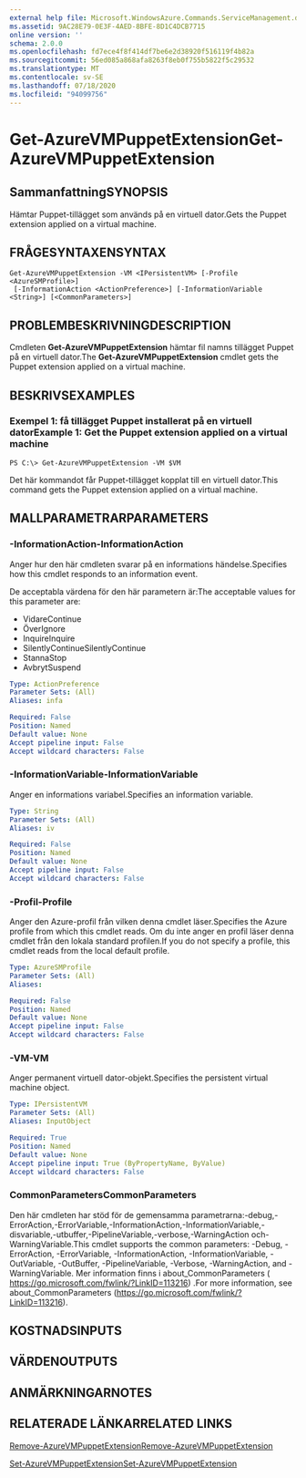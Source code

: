 ```yaml
---
external help file: Microsoft.WindowsAzure.Commands.ServiceManagement.dll-Help.xml
ms.assetid: 9AC28E79-0E3F-4AED-8BFE-8D1C4DCB7715
online version: ''
schema: 2.0.0
ms.openlocfilehash: fd7ece4f8f414df7be6e2d38920f516119f4b82a
ms.sourcegitcommit: 56ed085a868afa8263f8eb0f755b5822f5c29532
ms.translationtype: MT
ms.contentlocale: sv-SE
ms.lasthandoff: 07/18/2020
ms.locfileid: "94099756"
---
```

# <span data-ttu-id="fb6b3-101">Get-AzureVMPuppetExtension</span><span class="sxs-lookup"><span data-stu-id="fb6b3-101">Get-AzureVMPuppetExtension</span></span>

## <span data-ttu-id="fb6b3-102">Sammanfattning</span><span class="sxs-lookup"><span data-stu-id="fb6b3-102">SYNOPSIS</span></span>
<span data-ttu-id="fb6b3-103">Hämtar Puppet-tillägget som används på en virtuell dator.</span><span class="sxs-lookup"><span data-stu-id="fb6b3-103">Gets the Puppet extension applied on a virtual machine.</span></span>

## <span data-ttu-id="fb6b3-104">FRÅGESYNTAXEN</span><span class="sxs-lookup"><span data-stu-id="fb6b3-104">SYNTAX</span></span>

```
Get-AzureVMPuppetExtension -VM <IPersistentVM> [-Profile <AzureSMProfile>]
 [-InformationAction <ActionPreference>] [-InformationVariable <String>] [<CommonParameters>]
```

## <span data-ttu-id="fb6b3-105">PROBLEMBESKRIVNING</span><span class="sxs-lookup"><span data-stu-id="fb6b3-105">DESCRIPTION</span></span>
<span data-ttu-id="fb6b3-106">Cmdleten **Get-AzureVMPuppetExtension** hämtar fil namns tillägget Puppet på en virtuell dator.</span><span class="sxs-lookup"><span data-stu-id="fb6b3-106">The **Get-AzureVMPuppetExtension** cmdlet gets the Puppet extension applied on a virtual machine.</span></span>

## <span data-ttu-id="fb6b3-107">BESKRIVS</span><span class="sxs-lookup"><span data-stu-id="fb6b3-107">EXAMPLES</span></span>

### <span data-ttu-id="fb6b3-108">Exempel 1: få tillägget Puppet installerat på en virtuell dator</span><span class="sxs-lookup"><span data-stu-id="fb6b3-108">Example 1: Get the Puppet extension applied on a virtual machine</span></span>
```
PS C:\> Get-AzureVMPuppetExtension -VM $VM
```

<span data-ttu-id="fb6b3-109">Det här kommandot får Puppet-tillägget kopplat till en virtuell dator.</span><span class="sxs-lookup"><span data-stu-id="fb6b3-109">This command gets the Puppet extension applied on a virtual machine.</span></span>

## <span data-ttu-id="fb6b3-110">MALLPARAMETRAR</span><span class="sxs-lookup"><span data-stu-id="fb6b3-110">PARAMETERS</span></span>

### <span data-ttu-id="fb6b3-111">-InformationAction</span><span class="sxs-lookup"><span data-stu-id="fb6b3-111">-InformationAction</span></span>
<span data-ttu-id="fb6b3-112">Anger hur den här cmdleten svarar på en informations händelse.</span><span class="sxs-lookup"><span data-stu-id="fb6b3-112">Specifies how this cmdlet responds to an information event.</span></span>

<span data-ttu-id="fb6b3-113">De acceptabla värdena för den här parametern är:</span><span class="sxs-lookup"><span data-stu-id="fb6b3-113">The acceptable values for this parameter are:</span></span>

- <span data-ttu-id="fb6b3-114">Vidare</span><span class="sxs-lookup"><span data-stu-id="fb6b3-114">Continue</span></span>
- <span data-ttu-id="fb6b3-115">Över</span><span class="sxs-lookup"><span data-stu-id="fb6b3-115">Ignore</span></span>
- <span data-ttu-id="fb6b3-116">Inquire</span><span class="sxs-lookup"><span data-stu-id="fb6b3-116">Inquire</span></span>
- <span data-ttu-id="fb6b3-117">SilentlyContinue</span><span class="sxs-lookup"><span data-stu-id="fb6b3-117">SilentlyContinue</span></span>
- <span data-ttu-id="fb6b3-118">Stanna</span><span class="sxs-lookup"><span data-stu-id="fb6b3-118">Stop</span></span>
- <span data-ttu-id="fb6b3-119">Avbryt</span><span class="sxs-lookup"><span data-stu-id="fb6b3-119">Suspend</span></span>

```yaml
Type: ActionPreference
Parameter Sets: (All)
Aliases: infa

Required: False
Position: Named
Default value: None
Accept pipeline input: False
Accept wildcard characters: False
```

### <span data-ttu-id="fb6b3-120">-InformationVariable</span><span class="sxs-lookup"><span data-stu-id="fb6b3-120">-InformationVariable</span></span>
<span data-ttu-id="fb6b3-121">Anger en informations variabel.</span><span class="sxs-lookup"><span data-stu-id="fb6b3-121">Specifies an information variable.</span></span>

```yaml
Type: String
Parameter Sets: (All)
Aliases: iv

Required: False
Position: Named
Default value: None
Accept pipeline input: False
Accept wildcard characters: False
```

### <span data-ttu-id="fb6b3-122">-Profil</span><span class="sxs-lookup"><span data-stu-id="fb6b3-122">-Profile</span></span>
<span data-ttu-id="fb6b3-123">Anger den Azure-profil från vilken denna cmdlet läser.</span><span class="sxs-lookup"><span data-stu-id="fb6b3-123">Specifies the Azure profile from which this cmdlet reads.</span></span>
<span data-ttu-id="fb6b3-124">Om du inte anger en profil läser denna cmdlet från den lokala standard profilen.</span><span class="sxs-lookup"><span data-stu-id="fb6b3-124">If you do not specify a profile, this cmdlet reads from the local default profile.</span></span>

```yaml
Type: AzureSMProfile
Parameter Sets: (All)
Aliases: 

Required: False
Position: Named
Default value: None
Accept pipeline input: False
Accept wildcard characters: False
```

### <span data-ttu-id="fb6b3-125">-VM</span><span class="sxs-lookup"><span data-stu-id="fb6b3-125">-VM</span></span>
<span data-ttu-id="fb6b3-126">Anger permanent virtuell dator-objekt.</span><span class="sxs-lookup"><span data-stu-id="fb6b3-126">Specifies the persistent virtual machine object.</span></span>

```yaml
Type: IPersistentVM
Parameter Sets: (All)
Aliases: InputObject

Required: True
Position: Named
Default value: None
Accept pipeline input: True (ByPropertyName, ByValue)
Accept wildcard characters: False
```

### <span data-ttu-id="fb6b3-127">CommonParameters</span><span class="sxs-lookup"><span data-stu-id="fb6b3-127">CommonParameters</span></span>
<span data-ttu-id="fb6b3-128">Den här cmdleten har stöd för de gemensamma parametrarna:-debug,-ErrorAction,-ErrorVariable,-InformationAction,-InformationVariable,-disvariable,-utbuffer,-PipelineVariable,-verbose,-WarningAction och-WarningVariable.</span><span class="sxs-lookup"><span data-stu-id="fb6b3-128">This cmdlet supports the common parameters: -Debug, -ErrorAction, -ErrorVariable, -InformationAction, -InformationVariable, -OutVariable, -OutBuffer, -PipelineVariable, -Verbose, -WarningAction, and -WarningVariable.</span></span> <span data-ttu-id="fb6b3-129">Mer information finns i about_CommonParameters ( https://go.microsoft.com/fwlink/?LinkID=113216) .</span><span class="sxs-lookup"><span data-stu-id="fb6b3-129">For more information, see about_CommonParameters (https://go.microsoft.com/fwlink/?LinkID=113216).</span></span>

## <span data-ttu-id="fb6b3-130">KOSTNADS</span><span class="sxs-lookup"><span data-stu-id="fb6b3-130">INPUTS</span></span>

## <span data-ttu-id="fb6b3-131">VÄRDEN</span><span class="sxs-lookup"><span data-stu-id="fb6b3-131">OUTPUTS</span></span>

## <span data-ttu-id="fb6b3-132">ANMÄRKNINGAR</span><span class="sxs-lookup"><span data-stu-id="fb6b3-132">NOTES</span></span>

## <span data-ttu-id="fb6b3-133">RELATERADE LÄNKAR</span><span class="sxs-lookup"><span data-stu-id="fb6b3-133">RELATED LINKS</span></span>

[<span data-ttu-id="fb6b3-134">Remove-AzureVMPuppetExtension</span><span class="sxs-lookup"><span data-stu-id="fb6b3-134">Remove-AzureVMPuppetExtension</span></span>](./Remove-AzureVMPuppetExtension.md)

[<span data-ttu-id="fb6b3-135">Set-AzureVMPuppetExtension</span><span class="sxs-lookup"><span data-stu-id="fb6b3-135">Set-AzureVMPuppetExtension</span></span>](./Set-AzureVMPuppetExtension.md)


